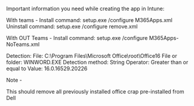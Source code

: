 Important information you need while creating the app in Intune:

With teams -
Install command: setup.exe /configure M365Apps.xml
Uninstall command: setup.exe /configure remove.xml

With OUT Teams -
Install command: setup.exe /configure M365Apps-NoTeams.xml

Detection:
File: C:\Program Files\Microsoft Office\root\Office16
File or folder: WINWORD.EXE
Detection method: String
Operator: Greater than or equal to
Value: 16.0.16529.20226


Note -

This should remove all previously installed office crap pre-installed from Dell

